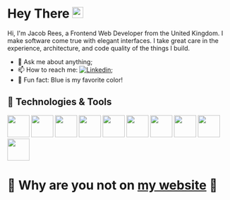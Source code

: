 # Hey There <img src="https://media.giphy.com/media/hvRJCLFzcasrR4ia7z/giphy.gif" width="25px">

Hi, I'm Jacob Rees, a Frontend Web Developer from the United Kingdom. I make software come true with elegant interfaces. I take great care in the experience, architecture, and code quality of the things I build.
  
- 💬 Ask me about anything;
- 📫 How to reach me: [![Linkedin](https://img.shields.io/badge/-LinkedIn-blue?style=flat&logo=Linkedin&logoColor=white)](https://www.linkedin.com/in/jacob-rees/);
- :blue_car: Fun fact: Blue is my favorite color!


## 🔧 Technologies & Tools
  <code><img height= 50px src="https://www.vectorlogo.zone/logos/javascript/javascript-ar21.svg"></code>
  <code><img height= 50px src="https://www.vectorlogo.zone/logos/ruby-lang/ruby-lang-ar21.svg"></code>
  <code><img height= 50px src="https://www.vectorlogo.zone/logos/sass-lang/sass-lang-ar21.svg"></code>
  <code><img height= 50px src="https://www.vectorlogo.zone/logos/w3_html5/w3_html5-ar21.svg"></code>
  <code><img height= 50px src="https://www.vectorlogo.zone/logos/tailwindcss/tailwindcss-ar21.svg"></code>
  <code><img height= 50px src="https://www.vectorlogo.zone/logos/vitejsdev/vitejsdev-ar21.svg"></code>
  <code><img height= 50px src="https://www.vectorlogo.zone/logos/vuejs/vuejs-ar21.svg"></code>
  <code><img height= 50px src="https://www.vectorlogo.zone/logos/git-scm/git-scm-ar21.svg"></code>
  <code><img height= 50px src="https://www.vectorlogo.zone/logos/gnu_bash/gnu_bash-ar21.svg"></code>
  <code><img height= 50px src="https://www.vectorlogo.zone/logos/visualstudio_code/visualstudio_code-ar21.svg"></code>

# 🚧 Why are you not on [my website](https://willowy-sunshine-c2cfb9.netlify.app/) 🚧
